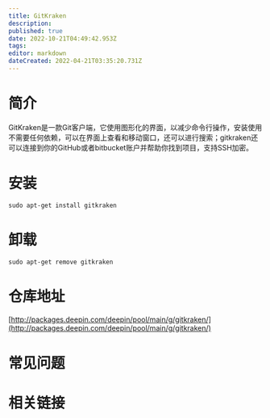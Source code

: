 ```yaml
---
title: GitKraken
description: 
published: true
date: 2022-10-21T04:49:42.953Z
tags: 
editor: markdown
dateCreated: 2022-04-21T03:35:20.731Z
---
```


# 简介

GitKraken是一款Git客户端，它使用图形化的界面，以减少命令行操作，安装使用不需要任何依赖，可以在界面上查看和移动窗口，还可以进行搜索；gitkraken还可以连接到你的GitHub或者bitbucket账户并帮助你找到项目，支持SSH加密。

# 安装

`sudo apt-get install gitkraken`

# 卸载

`sudo apt-get remove gitkraken`

# 仓库地址

[http://packages.deepin.com/deepin/pool/main/g/gitkraken/](http://packages.deepin.com/deepin/pool/main/g/gitkraken/)


# 常见问题


# 相关链接